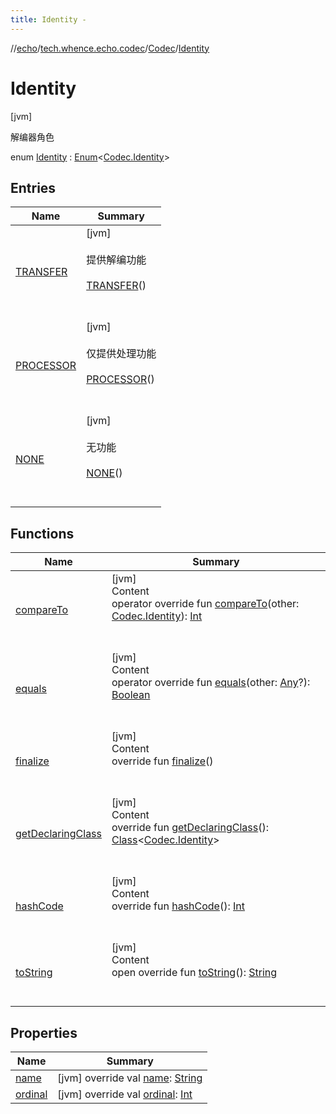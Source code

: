 ```yaml
---
title: Identity -
---
```

//[echo](../../../index.md)/[tech.whence.echo.codec](../../index.md)/[Codec](../index.md)/[Identity](index.md)



# Identity  
 [jvm] 

解编器角色

enum [Identity](index.md) : [Enum](https://kotlinlang.org/api/latest/jvm/stdlib/kotlin/-enum/index.html)<[Codec.Identity](index.md)>    


## Entries  
  
|  Name|  Summary| 
|---|---|
| [TRANSFER](-t-r-a-n-s-f-e-r/index.md)|  [jvm] <br><br>提供解编功能<br><br>[TRANSFER](-t-r-a-n-s-f-e-r/index.md)()  <br>  <br>   <br>
| [PROCESSOR](-p-r-o-c-e-s-s-o-r/index.md)|  [jvm] <br><br>仅提供处理功能<br><br>[PROCESSOR](-p-r-o-c-e-s-s-o-r/index.md)()  <br>  <br>   <br>
| [NONE](-n-o-n-e/index.md)|  [jvm] <br><br>无功能<br><br>[NONE](-n-o-n-e/index.md)()  <br>  <br>   <br>


## Functions  
  
|  Name|  Summary| 
|---|---|
| [compareTo](-n-o-n-e/index.md#kotlin/Enum/compareTo/#tech.whence.echo.codec.Codec.Identity/PointingToDeclaration/)| [jvm]  <br>Content  <br>operator override fun [compareTo](-n-o-n-e/index.md#kotlin/Enum/compareTo/#tech.whence.echo.codec.Codec.Identity/PointingToDeclaration/)(other: [Codec.Identity](index.md)): [Int](https://kotlinlang.org/api/latest/jvm/stdlib/kotlin/-int/index.html)  <br><br><br>
| [equals](../../../tech.whence.echo.webclient.response/-response-mocker/-purpose/-p-a-r-s-e-d/index.md#kotlin/Enum/equals/#kotlin.Any?/PointingToDeclaration/)| [jvm]  <br>Content  <br>operator override fun [equals](../../../tech.whence.echo.webclient.response/-response-mocker/-purpose/-p-a-r-s-e-d/index.md#kotlin/Enum/equals/#kotlin.Any?/PointingToDeclaration/)(other: [Any](https://kotlinlang.org/api/latest/jvm/stdlib/kotlin/-any/index.html)?): [Boolean](https://kotlinlang.org/api/latest/jvm/stdlib/kotlin/-boolean/index.html)  <br><br><br>
| [finalize](../../../tech.whence.echo.webclient.response/-response-mocker/-purpose/-p-a-r-s-e-d/index.md#kotlin/Enum/finalize/#/PointingToDeclaration/)| [jvm]  <br>Content  <br>override fun [finalize](../../../tech.whence.echo.webclient.response/-response-mocker/-purpose/-p-a-r-s-e-d/index.md#kotlin/Enum/finalize/#/PointingToDeclaration/)()  <br><br><br>
| [getDeclaringClass](../../../tech.whence.echo.webclient.response/-response-mocker/-purpose/-p-a-r-s-e-d/index.md#kotlin/Enum/getDeclaringClass/#/PointingToDeclaration/)| [jvm]  <br>Content  <br>override fun [getDeclaringClass](../../../tech.whence.echo.webclient.response/-response-mocker/-purpose/-p-a-r-s-e-d/index.md#kotlin/Enum/getDeclaringClass/#/PointingToDeclaration/)(): [Class](https://docs.oracle.com/javase/8/docs/api/java/lang/Class.html)<[Codec.Identity](index.md)>  <br><br><br>
| [hashCode](../../../tech.whence.echo.webclient.response/-response-mocker/-purpose/-p-a-r-s-e-d/index.md#kotlin/Enum/hashCode/#/PointingToDeclaration/)| [jvm]  <br>Content  <br>override fun [hashCode](../../../tech.whence.echo.webclient.response/-response-mocker/-purpose/-p-a-r-s-e-d/index.md#kotlin/Enum/hashCode/#/PointingToDeclaration/)(): [Int](https://kotlinlang.org/api/latest/jvm/stdlib/kotlin/-int/index.html)  <br><br><br>
| [toString](../../../tech.whence.echo.webclient.response/-response-mocker/-purpose/-p-a-r-s-e-d/index.md#kotlin/Enum/toString/#/PointingToDeclaration/)| [jvm]  <br>Content  <br>open override fun [toString](../../../tech.whence.echo.webclient.response/-response-mocker/-purpose/-p-a-r-s-e-d/index.md#kotlin/Enum/toString/#/PointingToDeclaration/)(): [String](https://kotlinlang.org/api/latest/jvm/stdlib/kotlin/-string/index.html)  <br><br><br>


## Properties  
  
|  Name|  Summary| 
|---|---|
| [name](index.md#tech.whence.echo.codec/Codec.Identity/name/#/PointingToDeclaration/)|  [jvm] override val [name](index.md#tech.whence.echo.codec/Codec.Identity/name/#/PointingToDeclaration/): [String](https://kotlinlang.org/api/latest/jvm/stdlib/kotlin/-string/index.html)   <br>
| [ordinal](index.md#tech.whence.echo.codec/Codec.Identity/ordinal/#/PointingToDeclaration/)|  [jvm] override val [ordinal](index.md#tech.whence.echo.codec/Codec.Identity/ordinal/#/PointingToDeclaration/): [Int](https://kotlinlang.org/api/latest/jvm/stdlib/kotlin/-int/index.html)   <br>

